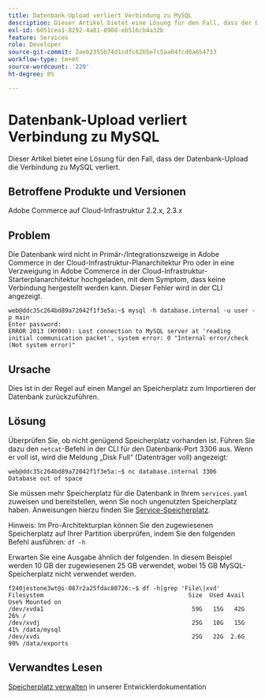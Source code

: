 ```yaml
---
title: Datenbank-Upload verliert Verbindung zu MySQL
description: Dieser Artikel bietet eine Lösung für den Fall, dass der Datenbank-Upload die Verbindung zu MySQL verliert.
exl-id: 6051cea1-8292-4a81-8908-eb516cb4a32b
feature: Services
role: Developer
source-git-commit: 2aeb2355b74d1cdfc62b5e7c5aa04fcd0a654733
workflow-type: tm+mt
source-wordcount: '229'
ht-degree: 0%

---
```


# Datenbank-Upload verliert Verbindung zu MySQL

Dieser Artikel bietet eine Lösung für den Fall, dass der Datenbank-Upload die Verbindung zu MySQL verliert.

## Betroffene Produkte und Versionen

Adobe Commerce auf Cloud-Infrastruktur 2.2.x, 2.3.x

## Problem

Die Datenbank wird nicht in Primär-/Integrationszweige in Adobe Commerce in der Cloud-Infrastruktur-Planarchitektur Pro oder in eine Verzweigung in Adobe Commerce in der Cloud-Infrastruktur-Starterplanarchitektur hochgeladen, mit dem Symptom, dass keine Verbindung hergestellt werden kann. Dieser Fehler wird in der CLI angezeigt.

```
web@ddc35c264bd89a72042f1f3e5a:~$ mysql -h database.internal -u user -p main
Enter password:
ERROR 2013 (HY000): Lost connection to MySQL server at 'reading initial communication packet', system error: 0 "Internal error/check (Not system error)"
```

## Ursache

Dies ist in der Regel auf einen Mangel an Speicherplatz zum Importieren der Datenbank zurückzuführen.

## Lösung

Überprüfen Sie, ob nicht genügend Speicherplatz vorhanden ist. Führen Sie dazu den `netcat`-Befehl in der CLI für den Datenbank-Port 3306 aus. Wenn er voll ist, wird die Meldung „Disk Full“ (Datenträger voll) angezeigt:

```
web@ddc35c264bd89a72042f1f3e5a:~$ nc database.internal 3306
Database out of space
```

Sie müssen mehr Speicherplatz für die Datenbank in Ihrem `services.yaml` zuweisen und bereitstellen, wenn Sie noch ungenutzten Speicherplatz haben. Anweisungen hierzu finden Sie [Service-Speicherplatz](https://experienceleague.adobe.com/de/docs/commerce-cloud-service/user-guide/develop/storage/manage-disk-space#service-disk-space).

Hinweis: Im Pro-Architekturplan können Sie den zugewiesenen Speicherplatz auf Ihrer Partition überprüfen, indem Sie den folgenden Befehl ausführen: `df -h`

Erwarten Sie eine Ausgabe ähnlich der folgenden. In diesem Beispiel werden 10 GB der zugewiesenen 25 GB verwendet, wobei 15 GB MySQL-Speicherplatz nicht verwendet werden.

```
f240jestone3wt@i-087r2a25fdac80726:~$ df -h|grep 'File\|xvd'
Filesystem                                         Size  Used Avail Use% Mounted on
/dev/xvda1                                          59G   15G   42G  26% /
/dev/xvdj                                           25G   10G   15G  41% /data/mysql
/dev/xvdi                                           25G   22G  2.6G  90% /data/exports
```

## Verwandtes Lesen

[Speicherplatz verwalten](https://experienceleague.adobe.com/de/docs/commerce-cloud-service/user-guide/develop/storage/manage-disk-space) in unserer Entwicklerdokumentation
